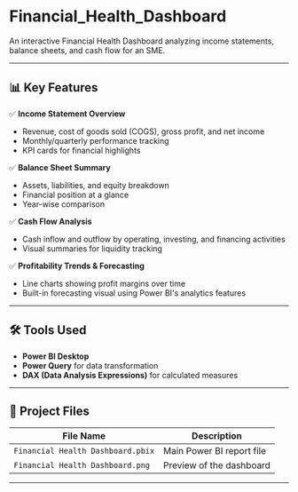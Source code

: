 # Financial_Health_Dashboard 
An interactive Financial Health Dashboard analyzing income statements, balance sheets, and cash flow for an SME.

---

## 📊 Key Features

✅ **Income Statement Overview**  
- Revenue, cost of goods sold (COGS), gross profit, and net income  
- Monthly/quarterly performance tracking  
- KPI cards for financial highlights  

✅ **Balance Sheet Summary**  
- Assets, liabilities, and equity breakdown  
- Financial position at a glance  
- Year-wise comparison  

✅ **Cash Flow Analysis**  
- Cash inflow and outflow by operating, investing, and financing activities  
- Visual summaries for liquidity tracking  

✅ **Profitability Trends & Forecasting**  
- Line charts showing profit margins over time  
- Built-in forecasting visual using Power BI's analytics features  

---

## 🛠 Tools Used

- **Power BI Desktop**  
- **Power Query** for data transformation  
- **DAX (Data Analysis Expressions)** for calculated measures  

---
## 📂 Project Files

| File Name | Description |
|-----------|-------------|
| `Financial Health Dashboard.pbix` | Main Power BI report file |
| `Financial Health Dashboard.png` | Preview of the dashboard |

---
